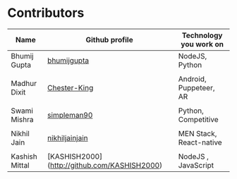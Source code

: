 # Contributors
| <b>Name      | Github profile                                  | Technology you work on</b> |
| ------------ | ----------------------------------------------- | -------------------------- |
| Bhumij Gupta | [bhumijgupta](https://github.com/bhumijgupta)   | NodeJS, Python             |
|              |                                                 |                            |
| Madhur Dixit | [Chester-King](https://github.com/Chester-King) | Android, Puppeteer, AR     |
|              |                                                 |                            |
| Swami Mishra | [simpleman90](https://github.com/simpleman90)   | Python, Competitive        |
|              |                                                 |                            |
| Nikhil Jain  | [nikhiljainjain](https://github.com/nikhiljainjain)| MEN Stack, React-native    |
|              |                                                 |                            |  
|Kashish Mittal| [KASHISH2000] (http://github.com/KASHISH2000)   | NodeJS , JavaScript        |




